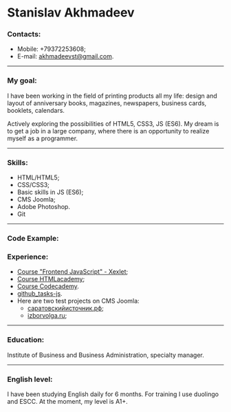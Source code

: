 # **Stanislav Akhmadeev**

### **Contacts:**

- Mobile: +79372253608;
- E-mail: <akhmadeevst@gmail.com>.

---

### **My goal:**

I have been working in the field of printing products all my life: design and layout of anniversary books, magazines, newspapers, business cards, booklets, calendars.

Actively exploring the possibilities of HTML5, CSS3, JS (ES6). My dream is to get a job in a large company, where there is an opportunity to realize myself as a programmer.

---

### **Skills:**

- HTML/HTML5;
- CSS/CSS3;
- Basic skills in JS (ES6);
- CMS Joomla;
- Adobe Photoshop.
- Git

---

### **Code Example:**

### **Experience:**

- [Course "Frontend JavaScript" - Xexlet](https://ru.hexlet.io/u/krikun);
- [Course HTMLacademy](https://htmlacademy.ru/profile/id1150903/progress);
- [Course Codecademy](https://www.codecademy.com/profiles/board9969411768).
- [github_tasks-js](https://github.com/krikun1983/Tasks-JS).
- Here are two test projects on CMS Joomla:
  - [саратовскийисточник.рф](http://xn--80aagyaafge2affsmfeji0h.xn--p1ai/);
  - [izborvolga.ru](http://izborvolga.ru/index.php);

---

### **Education:**

Institute of Business and Business Administration, specialty manager.

---

### **English level:**

I have been studying English daily for 6 months. For training I use duolingo and ESCC. At the moment, my level is A1+.
